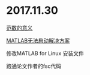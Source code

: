 # 2017.11.30

[范数的意义](http://blog.csdn.net/bitcarmanlee/article/details/51945271)

[MATLAB无法启动解决方案](http://blog.csdn.net/hanlin_tan/article/details/61932134)

修改MATLAB for Linux 安装文件

跑通论文作者的fsc代码